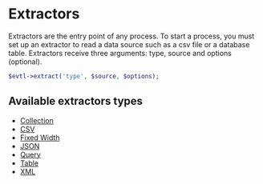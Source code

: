 # Extractors

Extractors are the entry point of any process. To start a process, you must set up an extractor to read a data source such as a csv file or a database table. Extractors receive three arguments: type, source and options (optional).

```php
$evtl->extract('type', $source, $options);
```


## Available extractors types

* [Collection](Collection.md)
* [CSV](Csv.md)
* [Fixed Width](FixedWidth.md)
* [JSON](Json.md)
* [Query](Query.md)
* [Table](Table.md)
* [XML](Xml.md)
